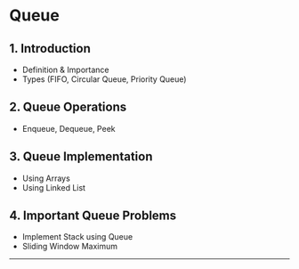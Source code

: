 # Queue

## 1. Introduction
- Definition & Importance
- Types (FIFO, Circular Queue, Priority Queue)

## 2. Queue Operations
- Enqueue, Dequeue, Peek

## 3. Queue Implementation
- Using Arrays
- Using Linked List

## 4. Important Queue Problems
- Implement Stack using Queue
- Sliding Window Maximum

---
